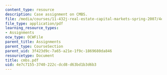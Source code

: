 ```yaml
---
content_type: resource
description: Case assignment on CMBS.
file: /media/courses/11-432j-real-estate-capital-markets-spring-2007/4e7c71553740222cdcd8d63bd1b3d6b3_cmbs.pdf
file_type: application/pdf
learning_resource_types:
- Assignments
ocw_type: OCWFile
parent_title: Assignments
parent_type: CourseSection
parent_uid: 3f423d9c-7a65-a21e-1f9c-1869680da846
resourcetype: Document
title: cmbs.pdf
uid: 4e7c7155-3740-222c-dcd8-d63bd1b3d6b3
---
```

